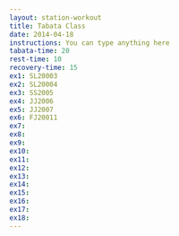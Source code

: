 ```yaml
---
layout: station-workout
title: Tabata Class
date: 2014-04-18
instructions: You can type anything here
tabata-time: 20
rest-time: 10
recovery-time: 15
ex1: SL20003
ex2: SL20004
ex3: SS2005
ex4: JJ2006
ex5: JJ2007
ex6: FJ20011
ex7:
ex8:
ex9:
ex10:
ex11:
ex12:
ex13:
ex14:
ex15:
ex16:
ex17:
ex18:
---
```

